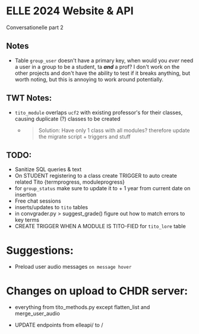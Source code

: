 # ELLE 2024 Website & API

  Conversationelle part 2

## Notes
  - Table `group_user` doesn't have a primary key, when would you *ever* need a user in a group to be a student, ta ***and*** a prof? I don't work on the other projects and don't have the ability to test if it breaks anything, but worth noting, but this is annoying to work around potentially.

## TWT Notes:
  - `tito_module` overlaps `ucf2` with existing professor's for their classes, causing duplicate (?) classes to be created 
    - >Solution: Have only 1 class with all modules? therefore update the migrate script + triggers and stuff

## TODO:
  - Sanitize SQL queries & text
  - On STUDENT registering to a class
    create TRIGGER to auto create related Tito {termprogress, moduleprogress}
  - for `group_status` make sure to update it to + 1 year from current date on insertion
  - Free chat sessions
  - inserts/updates to `tito` tables
  - in convgrader.py > suggest_grade() figure out how to match errors to key terms
  - CREATE TRIGGER WHEN A MODULE IS TITO-FIED for `tito_lore` table

# Suggestions:
  - Preload user audio messages `on message hover`

# Changes on upload to CHDR server:
  - everything from tito_methods.py except flatten_list and merge_user_audio

  - UPDATE endpoints from elleapi/ to /